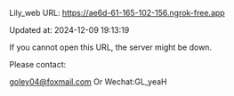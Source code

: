 Lily_web URL: https://ae6d-61-165-102-156.ngrok-free.app

Updated at: 2024-12-09 19:13:19

If you cannot open this URL, the server might be down.

Please contact: 

goley04@foxmail.com Or Wechat:GL_yeaH